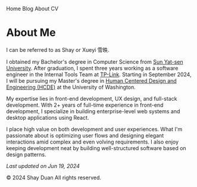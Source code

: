 Home Blog About CV

# About Me

I can be referred to as Shay or Xueyi 雪昳.

I obtained my Bachelor's degree in Computer Science from [Sun Yat-sen University](https://www.sysu.edu.cn/sysuen/). After graduation, I spent three years working as a software engineer in the Internal Tools Team at [TP-Link](https://www.tp-link.com/us/). Starting in September 2024, I will be pursuing my Master's degree in [Human Centered Design and Engineering (HCDE)](https://www.hcde.washington.edu/) at the University of Washington.

My expertise lies in front-end development, UX design, and full-stack development. With 2+ years of full-time experience in front-end development, I specialize in building enterprise-level web systems and desktop applications using React. 

I place high value on both development and user experiences. What I'm passionate about is optimizing user flows and designing elegant interactions amid complex and even volving requirements. I also enjoy keeping development neat by building well-structured software based on design patterns.


*Last updated on Jun 19, 2024*

© 2024 Shay Duan All rights reserved.
